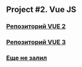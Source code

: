 ## Project #2. Vue JS

### [Репозиторий VUE 2](https://github.com/KipeTBest/JS-Course-Project-2-Petrovskiy)

### [Репозиторий VUE 3](https://github.com/KipeTBest/JS-Course-Project-2-Petrovskiy-VueJS_3)

### [Еще не залил]()
